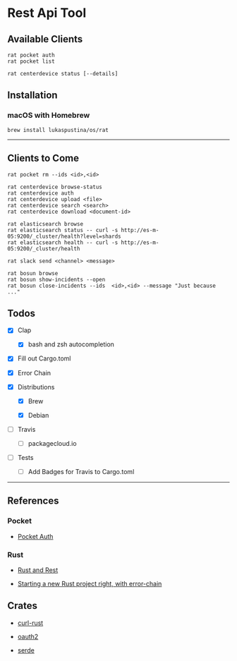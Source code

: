 # Rest Api Tool

## Available Clients

```
rat pocket auth
rat pocket list

rat centerdevice status [--details]
```

## Installation

### macOS with Homebrew

```
brew install lukaspustina/os/rat
```

----

## Clients to Come

```
rat pocket rm --ids <id>,<id>

rat centerdevice browse-status
rat centerdevice auth
rat centerdevice upload <file>
rat centerdevice search <search>
rat centerdevice download <document-id>

rat elasticsearch browse
rat elasticsearch status -- curl -s http://es-m-05:9200/_cluster/health?level=shards
rat elasticsearch health -- curl -s http://es-m-05:9200/_cluster/health

rat slack send <channel> <message>

rat bosun browse
rat bosun show-incidents --open
rat bosun close-incidents --ids  <id>,<id> --message "Just because ..."
```


## Todos

* [X] Clap

    * [X] bash and zsh autocompletion

* [X] Fill out Cargo.toml

* [X] Error Chain

* [X] Distributions

    * [X] Brew

    * [X] Debian

* [ ] Travis

    * [ ] packagecloud.io

* [ ] Tests

    * [ ] Add Badges for Travis to Cargo.toml


----

## References

### Pocket

* [Pocket Auth](http://www.jamesfmackenzie.com/getting-started-with-the-pocket-developer-api/)

### Rust

* [Rust and Rest](http://lucumr.pocoo.org/2016/7/10/rust-rest/)

* [Starting a new Rust project right, with error-chain](https://brson.github.io/2016/11/30/starting-with-error-chain)


## Crates

* [curl-rust](https://github.com/alexcrichton/curl-rust/commits/master)

* [oauth2](https://github.com/alexcrichton/oauth2-rs/blob/master/src/lib.rs)

* [serde](https://serde.rs)

